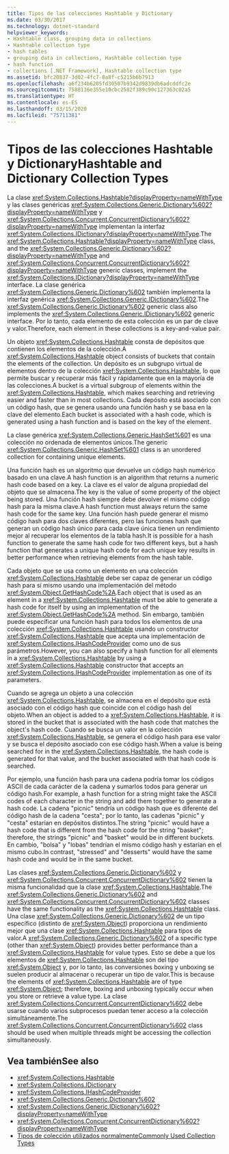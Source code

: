 ```yaml
---
title: Tipos de las colecciones Hashtable y Dictionary
ms.date: 03/30/2017
ms.technology: dotnet-standard
helpviewer_keywords:
- Hashtable class, grouping data in collections
- Hashtable collection type
- hash tables
- grouping data in collections, Hashtable collection type
- hash function
- collections [.NET Framework], Hashtable collection type
ms.assetid: bfc20837-3d02-4fc7-8a8f-c5215b6b7913
ms.openlocfilehash: a6f234b6205fd30507b9342d9839db6adcddfc2e
ms.sourcegitcommit: 7588136e355e10cbc2582f389c90c127363c02a5
ms.translationtype: HT
ms.contentlocale: es-ES
ms.lasthandoff: 03/15/2020
ms.locfileid: "75711381"
---
```

# <a name="hashtable-and-dictionary-collection-types"></a><span data-ttu-id="c1cf3-102">Tipos de las colecciones Hashtable y Dictionary</span><span class="sxs-lookup"><span data-stu-id="c1cf3-102">Hashtable and Dictionary Collection Types</span></span>
<span data-ttu-id="c1cf3-103">La clase <xref:System.Collections.Hashtable?displayProperty=nameWithType> y las clases genéricas <xref:System.Collections.Generic.Dictionary%602?displayProperty=nameWithType> y <xref:System.Collections.Concurrent.ConcurrentDictionary%602?displayProperty=nameWithType> implementan la interfaz <xref:System.Collections.IDictionary?displayProperty=nameWithType>.</span><span class="sxs-lookup"><span data-stu-id="c1cf3-103">The <xref:System.Collections.Hashtable?displayProperty=nameWithType> class, and the <xref:System.Collections.Generic.Dictionary%602?displayProperty=nameWithType> and <xref:System.Collections.Concurrent.ConcurrentDictionary%602?displayProperty=nameWithType> generic classes, implement the <xref:System.Collections.IDictionary?displayProperty=nameWithType> interface.</span></span> <span data-ttu-id="c1cf3-104">La clase genérica <xref:System.Collections.Generic.Dictionary%602> también implementa la interfaz genérica <xref:System.Collections.Generic.IDictionary%602>.</span><span class="sxs-lookup"><span data-stu-id="c1cf3-104">The <xref:System.Collections.Generic.Dictionary%602> generic class also implements the <xref:System.Collections.Generic.IDictionary%602> generic interface.</span></span> <span data-ttu-id="c1cf3-105">Por lo tanto, cada elemento de esta colección es un par de clave y valor.</span><span class="sxs-lookup"><span data-stu-id="c1cf3-105">Therefore, each element in these collections is a key-and-value pair.</span></span>  
  
 <span data-ttu-id="c1cf3-106">Un objeto <xref:System.Collections.Hashtable> consta de depósitos que contienen los elementos de la colección.</span><span class="sxs-lookup"><span data-stu-id="c1cf3-106">A <xref:System.Collections.Hashtable> object consists of buckets that contain the elements of the collection.</span></span> <span data-ttu-id="c1cf3-107">Un depósito es un subgrupo virtual de elementos dentro de la colección <xref:System.Collections.Hashtable>, lo que permite buscar y recuperar más fácil y rápidamente que en la mayoría de las colecciones.</span><span class="sxs-lookup"><span data-stu-id="c1cf3-107">A bucket is a virtual subgroup of elements within the <xref:System.Collections.Hashtable>, which makes searching and retrieving easier and faster than in most collections.</span></span> <span data-ttu-id="c1cf3-108">Cada depósito está asociado con un código hash, que se genera usando una función hash y se basa en la clave del elemento.</span><span class="sxs-lookup"><span data-stu-id="c1cf3-108">Each bucket is associated with a hash code, which is generated using a hash function and is based on the key of the element.</span></span>  
  
 <span data-ttu-id="c1cf3-109">La clase genérica <xref:System.Collections.Generic.HashSet%601> es una colección no ordenada de elementos únicos.</span><span class="sxs-lookup"><span data-stu-id="c1cf3-109">The generic <xref:System.Collections.Generic.HashSet%601> class is an unordered collection for containing unique elements.</span></span>  
  
 <span data-ttu-id="c1cf3-110">Una función hash es un algoritmo que devuelve un código hash numérico basado en una clave.</span><span class="sxs-lookup"><span data-stu-id="c1cf3-110">A hash function is an algorithm that returns a numeric hash code based on a key.</span></span> <span data-ttu-id="c1cf3-111">La clave es el valor de alguna propiedad del objeto que se almacena.</span><span class="sxs-lookup"><span data-stu-id="c1cf3-111">The key is the value of some property of the object being stored.</span></span> <span data-ttu-id="c1cf3-112">Una función hash siempre debe devolver el mismo código hash para la misma clave.</span><span class="sxs-lookup"><span data-stu-id="c1cf3-112">A hash function must always return the same hash code for the same key.</span></span> <span data-ttu-id="c1cf3-113">Una función hash puede generar el mismo código hash para dos claves diferentes, pero las funciones hash que generan un código hash único para cada clave única tienen un rendimiento mejor al recuperar los elementos de la tabla hash.</span><span class="sxs-lookup"><span data-stu-id="c1cf3-113">It is possible for a hash function to generate the same hash code for two different keys, but a hash function that generates a unique hash code for each unique key results in better performance when retrieving elements from the hash table.</span></span>  
  
 <span data-ttu-id="c1cf3-114">Cada objeto que se usa como un elemento en una colección <xref:System.Collections.Hashtable> debe ser capaz de generar un código hash para sí mismo usando una implementación del método <xref:System.Object.GetHashCode%2A>.</span><span class="sxs-lookup"><span data-stu-id="c1cf3-114">Each object that is used as an element in a <xref:System.Collections.Hashtable> must be able to generate a hash code for itself by using an implementation of the <xref:System.Object.GetHashCode%2A> method.</span></span> <span data-ttu-id="c1cf3-115">Sin embargo, también puede especificar una función hash para todos los elementos de una colección <xref:System.Collections.Hashtable> usando un constructor <xref:System.Collections.Hashtable> que acepta una implementación de <xref:System.Collections.IHashCodeProvider> como uno de sus parámetros.</span><span class="sxs-lookup"><span data-stu-id="c1cf3-115">However, you can also specify a hash function for all elements in a <xref:System.Collections.Hashtable> by using a <xref:System.Collections.Hashtable> constructor that accepts an <xref:System.Collections.IHashCodeProvider> implementation as one of its parameters.</span></span>  
  
 <span data-ttu-id="c1cf3-116">Cuando se agrega un objeto a una colección <xref:System.Collections.Hashtable>, se almacena en el depósito que está asociado con el código hash que coincide con el código hash del objeto.</span><span class="sxs-lookup"><span data-stu-id="c1cf3-116">When an object is added to a <xref:System.Collections.Hashtable>, it is stored in the bucket that is associated with the hash code that matches the object's hash code.</span></span> <span data-ttu-id="c1cf3-117">Cuando se busca un valor en la colección <xref:System.Collections.Hashtable>, se genera el código hash para ese valor y se busca el depósito asociado con ese código hash.</span><span class="sxs-lookup"><span data-stu-id="c1cf3-117">When a value is being searched for in the <xref:System.Collections.Hashtable>, the hash code is generated for that value, and the bucket associated with that hash code is searched.</span></span>  
  
 <span data-ttu-id="c1cf3-118">Por ejemplo, una función hash para una cadena podría tomar los códigos ASCII de cada carácter de la cadena y sumarlos todos para generar un código hash.</span><span class="sxs-lookup"><span data-stu-id="c1cf3-118">For example, a hash function for a string might take the ASCII codes of each character in the string and add them together to generate a hash code.</span></span> <span data-ttu-id="c1cf3-119">La cadena "picnic" tendría un código hash que es diferente del código hash de la cadena "cesta"; por lo tanto, las cadenas "picnic" y "cesta" estarían en depósitos distintos.</span><span class="sxs-lookup"><span data-stu-id="c1cf3-119">The string "picnic" would have a hash code that is different from the hash code for the string "basket"; therefore, the strings "picnic" and "basket" would be in different buckets.</span></span> <span data-ttu-id="c1cf3-120">En cambio, "bolsa" y "lobas" tendrían el mismo código hash y estarían en el mismo cubo.</span><span class="sxs-lookup"><span data-stu-id="c1cf3-120">In contrast, "stressed" and "desserts" would have the same hash code and would be in the same bucket.</span></span>  
  
 <span data-ttu-id="c1cf3-121">Las clases <xref:System.Collections.Generic.Dictionary%602> y <xref:System.Collections.Concurrent.ConcurrentDictionary%602> tienen la misma funcionalidad que la clase <xref:System.Collections.Hashtable>.</span><span class="sxs-lookup"><span data-stu-id="c1cf3-121">The <xref:System.Collections.Generic.Dictionary%602> and <xref:System.Collections.Concurrent.ConcurrentDictionary%602> classes have the same functionality as the <xref:System.Collections.Hashtable> class.</span></span> <span data-ttu-id="c1cf3-122">Una clase <xref:System.Collections.Generic.Dictionary%602> de un tipo específico (distinto de <xref:System.Object>) proporciona un rendimiento mejor que una clase <xref:System.Collections.Hashtable> para tipos de valor.</span><span class="sxs-lookup"><span data-stu-id="c1cf3-122">A <xref:System.Collections.Generic.Dictionary%602> of a specific type (other than <xref:System.Object>) provides better performance than a <xref:System.Collections.Hashtable> for value types.</span></span> <span data-ttu-id="c1cf3-123">Esto se debe a que los elementos de <xref:System.Collections.Hashtable> son del tipo <xref:System.Object> y, por lo tanto, las conversiones boxing y unboxing se suelen producir al almacenar o recuperar un tipo de valor.</span><span class="sxs-lookup"><span data-stu-id="c1cf3-123">This is because the elements of <xref:System.Collections.Hashtable> are of type <xref:System.Object>; therefore, boxing and unboxing typically occur when you store or retrieve a value type.</span></span> <span data-ttu-id="c1cf3-124">La clase <xref:System.Collections.Concurrent.ConcurrentDictionary%602> debe usarse cuando varios subprocesos puedan tener acceso a la colección simultáneamente.</span><span class="sxs-lookup"><span data-stu-id="c1cf3-124">The <xref:System.Collections.Concurrent.ConcurrentDictionary%602> class should be used when multiple threads might be accessing the collection simultaneously.</span></span>  
  
## <a name="see-also"></a><span data-ttu-id="c1cf3-125">Vea también</span><span class="sxs-lookup"><span data-stu-id="c1cf3-125">See also</span></span>

- <xref:System.Collections.Hashtable>
- <xref:System.Collections.IDictionary>
- <xref:System.Collections.IHashCodeProvider>
- <xref:System.Collections.Generic.Dictionary%602>
- <xref:System.Collections.Generic.IDictionary%602?displayProperty=nameWithType>
- <xref:System.Collections.Concurrent.ConcurrentDictionary%602?displayProperty=nameWithType>
- [<span data-ttu-id="c1cf3-126">Tipos de colección utilizados normalmente</span><span class="sxs-lookup"><span data-stu-id="c1cf3-126">Commonly Used Collection Types</span></span>](../../../docs/standard/collections/commonly-used-collection-types.md)
